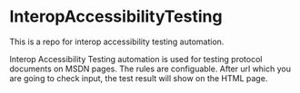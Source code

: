 # InteropAccessibilityTesting
This is a repo for interop accessibility testing automation.

Interop Accessibility Testing automation is used for testing protocol documents on MSDN pages. The rules are configuable. After url which you are going to check input, the test result will show on the HTML page.
